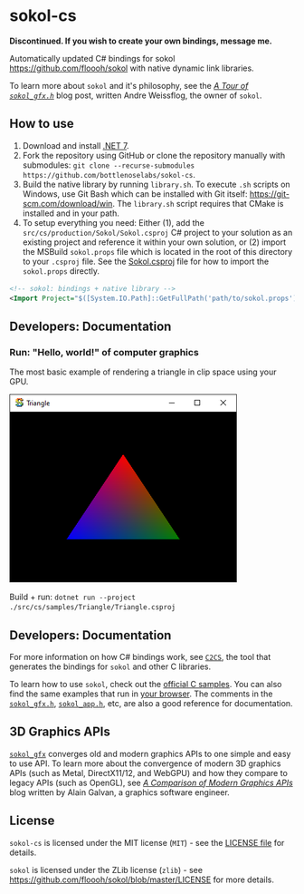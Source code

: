 # sokol-cs

**Discontinued. If you wish to create your own bindings, message me.**

Automatically updated C# bindings for sokol https://github.com/floooh/sokol with native dynamic link libraries.

To learn more about `sokol` and it's philosophy, see the [*A Tour of `sokol_gfx.h`*](https://floooh.github.io/2017/07/29/sokol-gfx-tour.html) blog post, written Andre Weissflog, the owner of `sokol`. 

## How to use

1. Download and install [.NET 7](https://dotnet.microsoft.com/download).
2. Fork the repository using GitHub or clone the repository manually with submodules: `git clone --recurse-submodules https://github.com/bottlenoselabs/sokol-cs`.
3. Build the native library by running `library.sh`. To execute `.sh` scripts on Windows, use Git Bash which can be installed with Git itself: https://git-scm.com/download/win. The `library.sh` script requires that CMake is installed and in your path.
4. To setup everything you need: Either (1), add the `src/cs/production/Sokol/Sokol.csproj` C# project to your solution as an existing project and reference it within your own solution, or (2) import the MSBuild `sokol.props` file which is located in the root of this directory to your `.csproj` file. See the [Sokol.csproj](src/cs/production/Sokol/Sokol.csproj) file for how to import the `sokol.props` directly.
```xml
<!-- sokol: bindings + native library -->
<Import Project="$([System.IO.Path]::GetFullPath('path/to/sokol.props'))" />
```

## Developers: Documentation

### Run: "Hello, world!" of computer graphics

The most basic example of rendering a triangle in clip space using your GPU.

![Triangle](docs/images/1-triangle.png)

Build + run: `dotnet run --project ./src/cs/samples/Triangle/Triangle.csproj`

## Developers: Documentation

For more information on how C# bindings work, see [`C2CS`](https://github.com/lithiumtoast/c2cs), the tool that generates the bindings for `sokol` and other C libraries.

To learn how to use `sokol`, check out the [official C samples](https://github.com/floooh/sokol-samples). You can also find the same examples that run in [your browser](https://floooh.github.io/sokol-html5/index.html). The comments in the [`sokol_gfx.h`](https://github.com/floooh/sokol/blob/master/sokol_gfx.h), [`sokol_app.h`](https://github.com/floooh/sokol/blob/master/sokol_app.h), etc, are also a good reference for documentation.

## 3D Graphics APIs

[`sokol_gfx`](https://github.com/floooh/sokol#sokol_gfxh) converges old and modern graphics APIs to one simple and easy to use API. To learn more about the convergence of modern 3D graphics APIs (such as Metal, DirectX11/12, and WebGPU) and how they compare to legacy APIs (such as OpenGL), see *[A Comparison of Modern Graphics APIs](https://alain.xyz/blog/comparison-of-modern-graphics-apis)* blog written by Alain Galvan, a graphics software engineer.

## License

`sokol-cs` is licensed under the MIT license (`MIT`) - see the [LICENSE file](LICENSE) for details.

`sokol` is licensed under the ZLib license (`zlib`) - see https://github.com/floooh/sokol/blob/master/LICENSE for more details.

